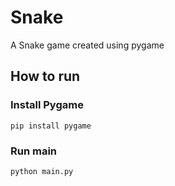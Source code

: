 # Snake

A Snake game created using pygame

## How to run

### Install Pygame

```
pip install pygame
```

### Run main

```
python main.py
```
